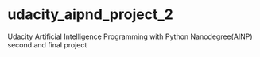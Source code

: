 # udacity_aipnd_project_2
Udacity Artificial Intelligence Programming with Python Nanodegree(AINP) second and final project

